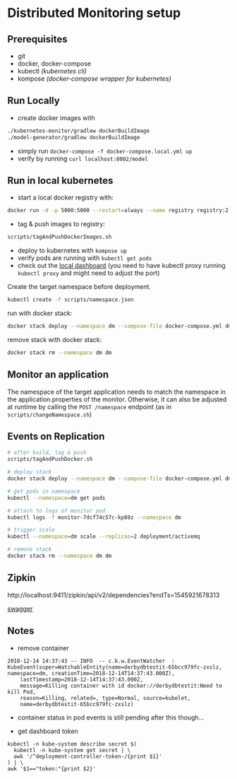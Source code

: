 # Distributed Monitoring setup

## Prerequisites
* git
* docker, docker-compose
* kubectl *(kubernetes cli)*
* kompose *(docker-compose wrapper for kubernetes)*

## Run Locally
* create docker images with
```bash
./kubernetes-monitor/gradlew dockerBuildImage
./model-generator/gradlew dockerBuildImage
```
* simply run `docker-compose -f docker-compose.local.yml up`
* verify by running `curl localhost:8002/model`

## Run in local kubernetes
* start a local docker registry with: 
```bash
docker run -d -p 5000:5000 --restart=always --name registry registry:2
```
* tag & push images to registry:
```bash
scripts/tagAndPushDockerImages.sh
```
* deploy to kubernetes with `kompose up`
* verify pods are running with `kubectl get pods`
* check out the [local dashboard](http://127.0.0.1:8001/api/v1/namespaces/kube-system/services/https:kubernetes-dashboard:/proxy)
(you need to have kubectl proxy running `kubectl proxy` and might need to adjust the port)

Create the target namespace before deployment.
```bash
kubectl create -f scripts/namespace.json
```

run with docker stack:
```bash
docker stack deploy --namespace dm --compose-file docker-compose.yml dm
```
remove stack with docker stack:
```bash
docker stack rm --namespace dm dm
```

## Monitor an application
The namespace of the target application needs to match the namespace in the application.properties of the monitor.
Otherwise, it can also be adjusted at runtime by calling the `POST /namespace` endpoint (as in `scripts/changeNamespace.sh`)


## Events on Replication

```bash
# after build, tag & push
scripts/tagAndPushDocker.sh

# deploy stack
docker stack deploy --namespace dm --compose-file docker-compose.yml dm

# get pods in namespace
kubectl --namespace=dm get pods

# attach to logs of monitor pod
kubectl logs -f monitor-7dcf74c57c-kp69z --namespace dm

# trigger scale
kubectl --namespace=dm scale --replicas=2 deployment/activemq

# remove stack
docker stack rm --namespace dm dm
```


## Zipkin

http://localhost:9411/zipkin/api/v2/dependencies?endTs=1545921678313

[swagger](https://zipkin.io/zipkin-api/)


## Notes

* remove container
```
2018-12-14 14:37:43 -- INFO  -- c.k.w.EventWatcher	: 
KubeEvent(super=WatchableEntity(name=derbydbtestit-65bcc979fc-zxslz, namespace=dm, creationTime=2018-12-14T14:37:43.000Z), 
    lastTimestamp=2018-12-14T14:37:43.000Z, 
    message=Killing container with id docker://derbydbtestit:Need to kill Pod, 
    reason=Killing, related=, type=Normal, source=kubelet, 
    name=derbydbtestit-65bcc979fc-zxslz)
```

* container status in pod events is still pending after this though...

* get dashboard token
```
kubectl -n kube-system describe secret $(
  kubectl -n kube-system get secret | \
  awk '/^deployment-controller-token-/{print $1}'
) | \
awk '$1=="token:"{print $2}'
``` 
